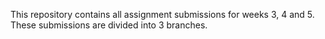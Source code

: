 This repository contains all assignment submissions for weeks 3, 4 and 5. These submissions are divided into 3 branches.
